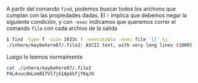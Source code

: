 A partir del comando `find`, podemos buscar todos los archivos que cumplan con
las propiedades dadas. El `!` implica que debemos negar la siguiente condición,
y con `-exec` indicamos que queremos correr el comando `file` con cada archivo
de la salida

```bash
$ find -type f -size 1033c ! -executable -exec file '{}' \;
./inhere/maybehere07/.file2: ASCII text, with very long lines (1000)
```

Luego lo leemos normalmente

```bash
cat ./inhere/maybehere07/.file2
P4L4vucdmLnm8I7Vl7jG1ApGSfjYKqJU
```


